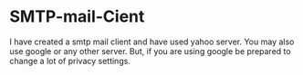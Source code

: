 # SMTP-mail-Cient

I have created a smtp mail client and have used yahoo server. You may also use google or any other server. But, if you are
using google be prepared to change a lot of privacy settings. 
